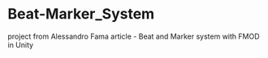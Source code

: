 # Beat-Marker_System
project from Alessandro Fama article - Beat and Marker system with FMOD in Unity

